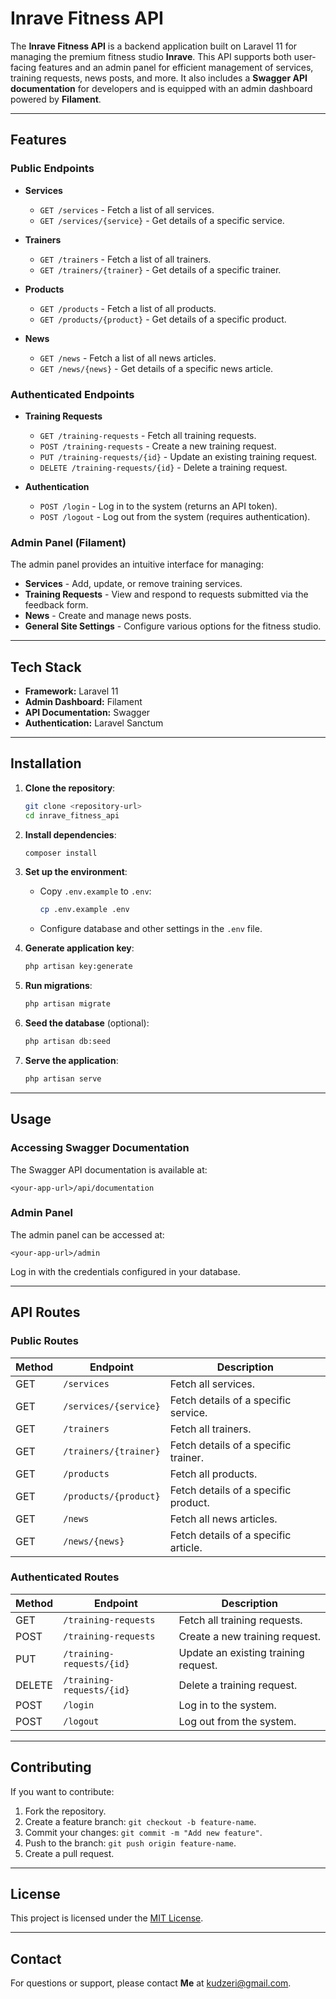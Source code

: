 # Inrave Fitness API

The **Inrave Fitness API** is a backend application built on Laravel 11 for managing the premium fitness studio **Inrave**. This API supports both user-facing features and an admin panel for efficient management of services, training requests, news posts, and more. It also includes a **Swagger API documentation** for developers and is equipped with an admin dashboard powered by **Filament**.

---

## Features

### Public Endpoints
- **Services**  
  - `GET /services` - Fetch a list of all services.
  - `GET /services/{service}` - Get details of a specific service.

- **Trainers**  
  - `GET /trainers` - Fetch a list of all trainers.
  - `GET /trainers/{trainer}` - Get details of a specific trainer.

- **Products**  
  - `GET /products` - Fetch a list of all products.
  - `GET /products/{product}` - Get details of a specific product.

- **News**  
  - `GET /news` - Fetch a list of all news articles.
  - `GET /news/{news}` - Get details of a specific news article.

### Authenticated Endpoints
- **Training Requests**  
  - `GET /training-requests` - Fetch all training requests.
  - `POST /training-requests` - Create a new training request.
  - `PUT /training-requests/{id}` - Update an existing training request.
  - `DELETE /training-requests/{id}` - Delete a training request.

- **Authentication**  
  - `POST /login` - Log in to the system (returns an API token).  
  - `POST /logout` - Log out from the system (requires authentication).  

### Admin Panel (Filament)
The admin panel provides an intuitive interface for managing:
- **Services** - Add, update, or remove training services.
- **Training Requests** - View and respond to requests submitted via the feedback form.
- **News** - Create and manage news posts.
- **General Site Settings** - Configure various options for the fitness studio.

---

## Tech Stack
- **Framework:** Laravel 11
- **Admin Dashboard:** Filament
- **API Documentation:** Swagger
- **Authentication:** Laravel Sanctum

---

## Installation

1. **Clone the repository**:
   ```bash
   git clone <repository-url>
   cd inrave_fitness_api
   ```

2. **Install dependencies**:
   ```bash
   composer install
   ```

3. **Set up the environment**:
   - Copy `.env.example` to `.env`:
     ```bash
     cp .env.example .env
     ```
   - Configure database and other settings in the `.env` file.

4. **Generate application key**:
   ```bash
   php artisan key:generate
   ```

5. **Run migrations**:
   ```bash
   php artisan migrate
   ```

6. **Seed the database** (optional):
   ```bash
   php artisan db:seed
   ```

7. **Serve the application**:
   ```bash
   php artisan serve
   ```

---

## Usage

### Accessing Swagger Documentation
The Swagger API documentation is available at:
```
<your-app-url>/api/documentation
```

### Admin Panel
The admin panel can be accessed at:
```
<your-app-url>/admin
```
Log in with the credentials configured in your database.

---

## API Routes

### Public Routes
| Method | Endpoint              | Description                        |
|--------|-----------------------|------------------------------------|
| GET    | `/services`           | Fetch all services.               |
| GET    | `/services/{service}` | Fetch details of a specific service. |
| GET    | `/trainers`           | Fetch all trainers.               |
| GET    | `/trainers/{trainer}` | Fetch details of a specific trainer. |
| GET    | `/products`           | Fetch all products.               |
| GET    | `/products/{product}` | Fetch details of a specific product. |
| GET    | `/news`               | Fetch all news articles.          |
| GET    | `/news/{news}`        | Fetch details of a specific article. |

### Authenticated Routes
| Method | Endpoint                  | Description                        |
|--------|---------------------------|------------------------------------|
| GET    | `/training-requests`      | Fetch all training requests.      |
| POST   | `/training-requests`      | Create a new training request.    |
| PUT    | `/training-requests/{id}` | Update an existing training request. |
| DELETE | `/training-requests/{id}` | Delete a training request.        |
| POST   | `/login`                  | Log in to the system.             |
| POST   | `/logout`                 | Log out from the system.          |

---

## Contributing
If you want to contribute:
1. Fork the repository.
2. Create a feature branch: `git checkout -b feature-name`.
3. Commit your changes: `git commit -m "Add new feature"`.
4. Push to the branch: `git push origin feature-name`.
5. Create a pull request.

---

## License
This project is licensed under the [MIT License](LICENSE).

---

## Contact
For questions or support, please contact **Me** at [kudzeri@gmail.com](mailto:kudzeri@gmail.com).
